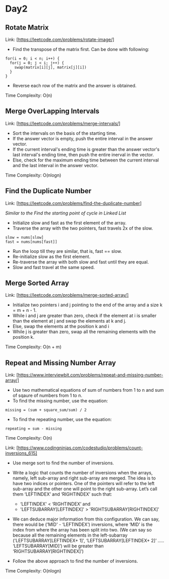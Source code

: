 # Day2

## Rotate Matrix

Link: [https://leetcode.com/problems/rotate-image/]

- Find the transpose of the matrix first. Can be done with following:
```
for(i = 0; i < n; i++) {
  for(j = 0; j < i; j++) {
    swap(matrix[i][j], matrix[j][i])
  }
}
```
- Reverse each row of the matrix and the answer is obtained.

Time Complexity: O(n)

## Merge OverLapping Intervals

Link: [https://leetcode.com/problems/merge-intervals/]

- Sort the intervals on the basis of the starting time.
- If the answer vector is empty, push the entire interval in the answer vector.
- If the current interval's ending time is greater than the answer vector's last interval's ending time, then push the entire inerval in the vector.
- Else, check for the maximum ending time between the current interval and the last interval in the answer vector.

Time Complexity: O(nlogn)

## Find the Duplicate Number

Link: [https://leetcode.com/problems/find-the-duplicate-number]

_Similar to the Find the starting point of cycle in Linked List_

- Initialize slow and fast as the first element of the array.
- Traverse the array with the two pointers, fast travels 2x of the slow.
```
slow = nums[slow]
fast = nums[nums[fast]]
```
- Run the loop till they are similar, that is, fast == slow.
- Re-initialize slow as the first element.
- Re-traverse the array with both slow and fast until they are equal.
- Slow and fast travel at the same speed.

## Merge Sorted Array

Link: [https://leetcode.com/problems/merge-sorted-array/]

- Initialize two pointers i and j pointing to the end of the array and a size k = m + n - 1.
- While i and j are greater than zero, check if the element at i is smaller than the element at j and swap the elements at k and j.
- Else, swap the elements at the position k and i
- While j is greater than zero, swap all the remaining elements with the position k.

Time Complexity: O(n + m)

## Repeat and Missing Number Array

Link: [https://www.interviewbit.com/problems/repeat-and-missing-number-array/]

- Use two mathematical equations of sum of numbers from 1 to n and sum of sqaure of numbers from 1 to n.
- To find the missing number, use the equation:
```
missing = (sum + square_sum/sum) / 2
```
- To find the repeating number, use the equation:
```
repeating = sum - missing
```

Time Complexity: O(n)

Link: [https://www.codingninjas.com/codestudio/problems/count-inversions_615]

- Use merge sort to find the number of inversions.
- Write a logic that counts the number of inversions when the arrays, namely, left sub-array and right sub-array are merged. The idea is to have two indices or pointers. One of the pointers will refer to the left sub-array and the other one will point to the right sub-array. Let’s call them ‘LEFTINDEX’ and ‘RIGHTINDEX’ such that:

    - ‘LEFTINDEX' < ‘RIGHTINDEX’ and
    - 'LEFTSUBARRAY[LEFTINDEX]' > 'RIGHTSUBARRAY[RIGHTINDEX]'
- We can deduce major information from this configuration. We can say, there would be ('MID' - ‘LEFTINDEX’) inversions, where ‘MID’ is the index from where the array has been split into two. (We can say so because all the remaining elements in the left-subarray ('LEFTSUBARRAY[LEFTINDEX+ 1]', ‘LEFTSUBARRAY[LEFTINDEX+ 2]’ ….. ‘LEFTSUBARRAY[MID]’) will be greater than ‘RIGHTSUBARRAY[RIGHTINDEX]’)
- Follow the above approach to find the number of inversions.

Time Complexity: O(nlogn)
